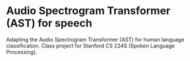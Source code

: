 # Audio Spectrogram Transformer (AST) for speech
Adapting the Audio Spectrogram Transformer (AST) for human language classification. Class project for Stanford CS 224S (Spoken Language Processing).
